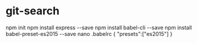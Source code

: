 # git-search
npm init
npm install express --save
npm install babel-cli --save
npm install babel-preset-es2015 --save
nano .babelrc 
  {
    "presets":["es2015"]
  }
